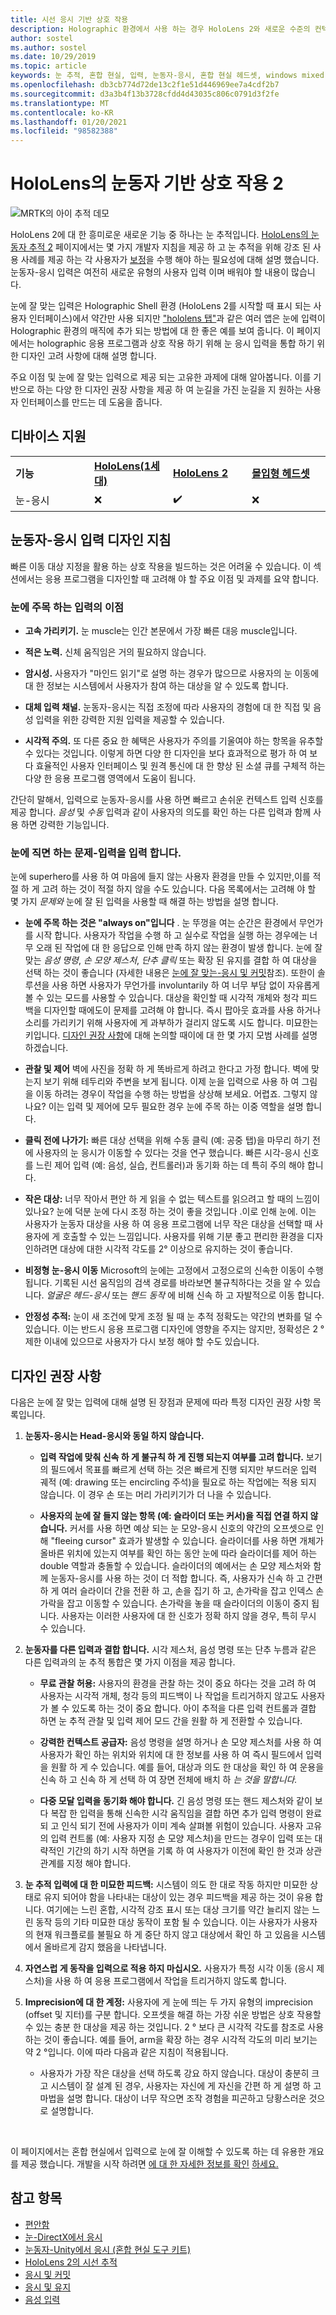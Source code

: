 ```yaml
---
title: 시선 응시 기반 상호 작용
description: Holographic 환경에서 사용 하는 경우 HoloLens 2와 새로운 수준의 컨텍스트 및 인간 이해에 대 한 눈에 기반을 두는 방법에 대해 알아봅니다.
author: sostel
ms.author: sostel
ms.date: 10/29/2019
ms.topic: article
keywords: 눈 추적, 혼합 현실, 입력, 눈동자-응시, 혼합 현실 헤드셋, windows mixed reality 헤드셋, 가상 현실 헤드셋, HoloLens, MRTK, 혼합 현실 도구 키트, 디자인, 상호 작용
ms.openlocfilehash: db3cb774d72de13c2f1e51d446969ee7a4cdf2b7
ms.sourcegitcommit: d3a3b4f13b3728cfdd4d43035c806c0791d3f2fe
ms.translationtype: MT
ms.contentlocale: ko-KR
ms.lasthandoff: 01/20/2021
ms.locfileid: "98582388"
---
```

# <a name="eye-gaze-based-interaction-on-hololens-2"></a>HoloLens의 눈동자 기반 상호 작용 2

![MRTK의 아이 추적 데모](images/mrtk_et_scenemenu.jpg)

HoloLens 2에 대 한 흥미로운 새로운 기능 중 하나는 눈 추적입니다. [HoloLens의 눈동자 추적 2](eye-tracking.md) 페이지에서는 몇 가지 개발자 지침을 제공 하 고 눈 추적을 위해 강조 된 사용 사례를 제공 하는 각 사용자가 [보정](/hololens/hololens-calibration)을 수행 해야 하는 필요성에 대해 설명 했습니다. 눈동자-응시 입력은 여전히 새로운 유형의 사용자 입력 이며 배워야 할 내용이 많습니다. 

눈에 잘 맞는 입력은 Holographic Shell 환경 (HoloLens 2를 시작할 때 표시 되는 사용자 인터페이스)에서 약간만 사용 되지만 ["hololens 탭"](https://www.microsoft.com/p/mr-playground/9nb31lh723s2)과 같은 여러 앱은 눈에 입력이 Holographic 환경의 매직에 추가 되는 방법에 대 한 좋은 예를 보여 줍니다.
이 페이지에서는 holographic 응용 프로그램과 상호 작용 하기 위해 눈 응시 입력을 통합 하기 위한 디자인 고려 사항에 대해 설명 합니다.

주요 이점 및 눈에 잘 맞는 입력으로 제공 되는 고유한 과제에 대해 알아봅니다. 이를 기반으로 하는 다양 한 디자인 권장 사항을 제공 하 여 눈길을 가진 눈길을 지 원하는 사용자 인터페이스를 만드는 데 도움을 줍니다. 

## <a name="device-support"></a>디바이스 지원

<table>
<colgroup>
    <col width="25%" />
    <col width="25%" />
    <col width="25%" />
    <col width="25%" />
</colgroup>
<tr>
     <td><strong>기능</strong></td>
     <td><a href="/hololens/hololens1-hardware"><strong>HoloLens(1세대)</strong></a></td>
     <td><a href="https://docs.microsoft.com/hololens/hololens2-hardware"><strong>HoloLens 2</strong></td>
     <td><a href="../discover/immersive-headset-hardware-details.md"><strong>몰입형 헤드셋</strong></a></td>
</tr>
<tr>
     <td>눈-응시</td>
     <td>❌</td>
     <td>✔️</td>
     <td>❌</td>
</tr>
</table>


## <a name="eye-gaze-input-design-guidelines"></a>눈동자-응시 입력 디자인 지침

빠른 이동 대상 지정을 활용 하는 상호 작용을 빌드하는 것은 어려울 수 있습니다. 이 섹션에서는 응용 프로그램을 디자인할 때 고려해 야 할 주요 이점 및 과제를 요약 합니다. 

### <a name="benefits-of-eye-gaze-input"></a>눈에 주목 하는 입력의 이점

- **고속 가리키기.** 눈 muscle는 인간 본문에서 가장 빠른 대응 muscle입니다. 

- **적은 노력.** 신체 움직임은 거의 필요하지 않습니다. 

- **암시성.** 사용자가 "마인드 읽기"로 설명 하는 경우가 많으므로 사용자의 눈 이동에 대 한 정보는 시스템에서 사용자가 참여 하는 대상을 알 수 있도록 합니다. 

- **대체 입력 채널.** 눈동자-응시는 직접 조정에 따라 사용자의 경험에 대 한 직접 및 음성 입력을 위한 강력한 지원 입력을 제공할 수 있습니다.

- **시각적 주의.** 또 다른 중요 한 혜택은 사용자가 주의를 기울여야 하는 항목을 유추할 수 있다는 것입니다. 이렇게 하면 다양 한 디자인을 보다 효과적으로 평가 하 여 보다 효율적인 사용자 인터페이스 및 원격 통신에 대 한 향상 된 소셜 큐를 구체적 하는 다양 한 응용 프로그램 영역에서 도움이 됩니다.

간단히 말해서, 입력으로 눈동자-응시를 사용 하면 빠르고 손쉬운 컨텍스트 입력 신호를 제공 합니다. *음성* 및 *수동* 입력과 같이 사용자의 의도를 확인 하는 다른 입력과 함께 사용 하면 강력한 기능입니다.


### <a name="challenges-of-eye-gaze-as-an-input"></a>눈에 직면 하는 문제-입력을 입력 합니다.

눈에 superhero를 사용 하 여 마음에 들지 않는 사용자 환경을 만들 수 있지만,이를 적절 하 게 고려 하는 것이 적절 하지 않을 수도 있습니다. 다음 목록에서는 고려해 야 할 몇 가지 *문제와* 눈에 잘 된 입력을 사용할 때 해결 하는 방법을 설명 합니다. 

- **눈에 주목 하는 것은 "always on"입니다** . 눈 뚜껑을 여는 순간은 환경에서 무언가를 시작 합니다. 사용자가 작업을 수행 하 고 실수로 작업을 실행 하는 경우에는 너무 오래 된 작업에 대 한 응답으로 인해 만족 하지 않는 환경이 발생 합니다.
눈에 잘 맞는 *음성 명령*, *손 모양 제스처*, *단추 클릭* 또는 확장 된 유지를 결합 하 여 대상을 선택 하는 것이 좋습니다 (자세한 내용은 [눈에 잘 맞는-응시 및 커밋](gaze-and-commit-eyes.md)참조).
또한이 솔루션을 사용 하면 사용자가 무언가를 involuntarily 하 여 너무 부담 없이 자유롭게 볼 수 있는 모드를 사용할 수 있습니다. 대상을 확인할 때 시각적 개체와 청각 피드백을 디자인할 때에도이 문제를 고려해 야 합니다.
즉시 팝아웃 효과를 사용 하거나 소리를 가리키기 위해 사용자에 게 과부하가 걸리지 않도록 시도 합니다. 미묘한는 키입니다. [디자인 권장 사항](eye-gaze-interaction.md#design-recommendations)에 대해 논의할 때이에 대 한 몇 가지 모범 사례를 설명 하겠습니다.

- **관찰 및 제어** 벽에 사진을 정확 하 게 똑바르게 하려고 한다고 가정 합니다. 벽에 맞는지 보기 위해 테두리와 주변을 보게 됩니다. 이제 눈을 입력으로 사용 하 여 그림을 이동 하려는 경우이 작업을 수행 하는 방법을 상상해 보세요. 어렵죠. 그렇지 않나요? 이는 입력 및 제어에 모두 필요한 경우 눈에 주목 하는 이중 역할을 설명 합니다. 

- **클릭 전에 나가기:** 빠른 대상 선택을 위해 수동 클릭 (예: 공중 탭)을 마무리 하기 전에 사용자의 눈 응시가 이동할 수 있다는 것을 연구 했습니다. 빠른 시각-응시 신호를 느린 제어 입력 (예: 음성, 실습, 컨트롤러)과 동기화 하는 데 특히 주의 해야 합니다.

- **작은 대상:** 너무 작아서 편안 하 게 읽을 수 없는 텍스트를 읽으려고 할 때의 느낌이 있나요? 눈에 덕분 눈에 다시 조정 하는 것이 좋을 것입니다 .이로 인해 눈에.
이는 사용자가 눈동자 대상을 사용 하 여 응용 프로그램에 너무 작은 대상을 선택할 때 사용자에 게 호출할 수 있는 느낌입니다.
사용자를 위해 기분 좋고 편리한 환경을 디자인하려면 대상에 대한 시각적 각도를 2° 이상으로 유지하는 것이 좋습니다.

- **비정형 눈-응시 이동** Microsoft의 눈에는 고정에서 고정으로의 신속한 이동이 수행 됩니다. 기록된 시선 움직임의 검색 경로를 바라보면 불규칙하다는 것을 알 수 있습니다. *얼굴은 헤드-응시* 또는 *핸드 동작* 에 비해 신속 하 고 자발적으로 이동 합니다.  

- **안정성 추적:** 눈이 새 조건에 맞게 조정 될 때 눈 추적 정확도는 약간의 변화를 덜 수 있습니다.
이는 반드시 응용 프로그램 디자인에 영향을 주지는 않지만, 정확성은 2 ° 제한 이내에 있으므로 사용자가 다시 보정 해야 할 수도 있습니다. 


## <a name="design-recommendations"></a>디자인 권장 사항
다음은 눈에 잘 맞는 입력에 대해 설명 된 장점과 문제에 따라 특정 디자인 권장 사항 목록입니다.

1. **눈동자-응시는 Head-응시와 동일 하지 않습니다.**
    - **입력 작업에 맞춰 신속 하 게 불규칙 하 게 진행 되는지 여부를 고려 합니다.** 보기의 필드에서 목표를 빠르게 선택 하는 것은 빠르게 진행 되지만 부드러운 입력 궤적 (예: drawing 또는 encircling 주석)을 필요로 하는 작업에는 적용 되지 않습니다. 이 경우 손 또는 머리 가리키기가 더 나을 수 있습니다.
  
    - **사용자의 눈에 잘 들지 않는 항목 (예: 슬라이더 또는 커서)을 직접 연결 하지 않습니다.**
커서를 사용 하면 예상 되는 눈 모양-응시 신호의 약간의 오프셋으로 인해 "fleeing cursor" 효과가 발생할 수 있습니다. 슬라이더를 사용 하면 개체가 올바른 위치에 있는지 여부를 확인 하는 동안 눈에 따라 슬라이더를 제어 하는 double 역할과 충돌할 수 있습니다. 슬라이더의 예에서는 손 모양 제스처와 함께 눈동자-응시를 사용 하는 것이 더 적합 합니다. 즉, 사용자가 신속 하 고 간편 하 게 여러 슬라이더 간을 전환 하 고, 손을 집기 하 고, 손가락을 잡고 인덱스 손가락을 잡고 이동할 수 있습니다. 손가락을 놓을 때 슬라이더의 이동이 중지 됩니다. 사용자는 이러한 사용자에 대 한 신호가 정확 하지 않을 경우, 특히 무시 수 있습니다. 
  
2. **눈동자를 다른 입력과 결합 합니다.** 시각 제스처, 음성 명령 또는 단추 누름과 같은 다른 입력과의 눈 추적 통합은 몇 가지 이점을 제공 합니다.
    - **무료 관찰 허용:** 사용자의 환경을 관찰 하는 것이 중요 하다는 것을 고려 하 여 사용자는 시각적 개체, 청각 등의 피드백이 나 작업을 트리거하지 않고도 사용자가 볼 수 있도록 하는 것이 중요 합니다. 
    아이 추적을 다른 입력 컨트롤과 결합 하면 눈 추적 관찰 및 입력 제어 모드 간을 원활 하 게 전환할 수 있습니다.
  
    - **강력한 컨텍스트 공급자:** 음성 명령을 설명 하거나 손 모양 제스처를 사용 하 여 사용자가 확인 하는 위치와 위치에 대 한 정보를 사용 하 여 즉시 필드에서 입력을 원활 하 게 수 있습니다. 예를 들어, 대상과 의도 한 대상을 확인 하 여 운용을 신속 하 고 신속 하 게 선택 하 여 장면 전체에 배치 하 _는 것을 말합니다._ 

    - **다중 모달 입력을 동기화 해야 합니다.** 긴 음성 명령 또는 핸드 제스처와 같이 보다 복잡 한 입력을 통해 신속한 시각 움직임을 결합 하면 추가 입력 명령이 완료 되 고 인식 되기 전에 사용자가 이미 계속 살펴볼 위험이 있습니다. 사용자 고유의 입력 컨트롤 (예: 사용자 지정 손 모양 제스처)을 만드는 경우이 입력 또는 대략적인 기간의 하기 시작 하면을 기록 하 여 사용자가 이전에 확인 한 것과 상관 관계를 지정 해야 합니다.
    
3. **눈 추적 입력에 대 한 미묘한 피드백:** 시스템이 의도 한 대로 작동 하지만 미묘한 상태로 유지 되어야 함을 나타내는 대상이 있는 경우 피드백을 제공 하는 것이 유용 합니다. 여기에는 느린 혼합, 시각적 강조 표시 또는 대상 크기를 약간 늘리지 않는 느린 동작 등의 기타 미묘한 대상 동작이 포함 될 수 있습니다. 이는 사용자가 사용자의 현재 워크플로를 불필요 하 게 중단 하지 않고 대상에서 확인 하 고 있음을 시스템에서 올바르게 감지 했음을 나타냅니다. 

4. **자연스럽 게 동작을 입력으로 적용 하지 마십시오.** 사용자가 특정 시각 이동 (응시 제스처)을 사용 하 여 응용 프로그램에서 작업을 트리거하지 않도록 합니다.

5. **Imprecision에 대 한 계정:** 사용자에 게 눈에 띄는 두 가지 유형의 imprecision (offset 및 지터)를 구분 합니다. 오프셋을 해결 하는 가장 쉬운 방법은 상호 작용할 수 있는 충분 한 대상을 제공 하는 것입니다. 2 ° 보다 큰 시각적 각도를 참조로 사용 하는 것이 좋습니다. 예를 들어, arm을 확장 하는 경우 시각적 각도의 미리 보기는 약 2 °입니다. 이에 따라 다음과 같은 지침이 적용됩니다.
    - 사용자가 가장 작은 대상을 선택 하도록 강요 하지 않습니다. 대상이 충분히 크고 시스템이 잘 설계 된 경우, 사용자는 자신에 게 자신을 간편 하 게 설명 하 고 마법을 설명 합니다. 대상이 너무 작으면 조작 경험을 피곤하고 당황스러운 것으로 설명합니다.
  
<br>

이 페이지에서는 혼합 현실에서 입력으로 눈에 잘 이해할 수 있도록 하는 데 유용한 개요를 제공 했습니다. 개발을 시작 하려면 [에 대 한 자세한 정보를 확인](https://aka.ms/mrtk-eyes) [하세요.](../develop/native/gaze-in-directx.md)


## <a name="see-also"></a>참고 항목
* [편안함](comfort.md)
* [눈-DirectX에서 응시](../develop/native/gaze-in-directx.md)
* [눈동자-Unity에서 응시 (혼합 현실 도구 키트)](https://aka.ms/mrtk-eyes)
* [HoloLens 2의 시선 추적](eye-tracking.md)
* [응시 및 커밋](gaze-and-commit.md)
* [응시 및 유지](gaze-and-dwell.md)
* [음성 입력 ](../out-of-scope/voice-design.md)